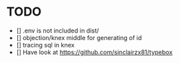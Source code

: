 # TODO

* [] .env is not included in dist/
* [] objection/knex middle for generating of id
* [] tracing sql in knex
* [] Have look at https://github.com/sinclairzx81/typebox